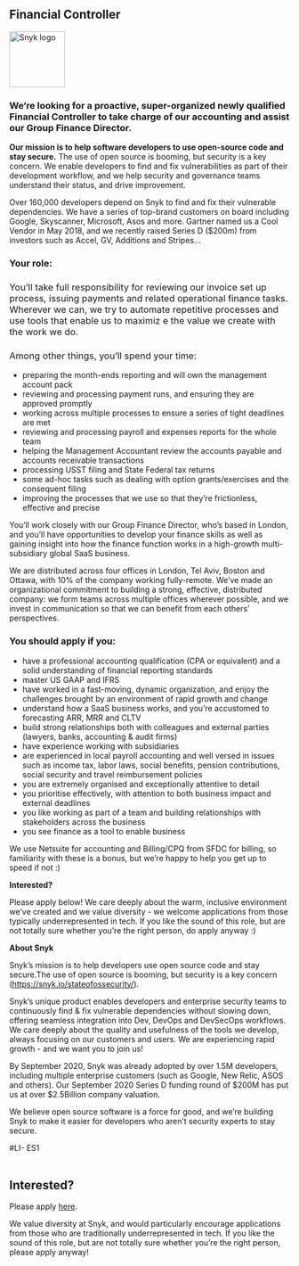 Financial Controller
---

<img src="https://res.cloudinary.com/snyk/image/upload/v1537345894/press-kit/brand/logo-black.png" width="100" alt="Snyk logo" />

<h3><strong>We’re looking for a proactive, super-organized newly qualified Financial Controller to take charge of our accounting and assist our Group Finance Director.</strong></h3>
<p><strong>Our mission is to help software developers to use open-source code and stay secure.</strong><span style="font-weight: 400;"> The use of open source is booming, but security is a key concern. We enable developers to find and fix vulnerabilities as part of their development workflow, and we help security and governance teams understand their status, and drive improvement.</span></p>
<p><span style="font-weight: 400;">Over 160,000 developers depend on Snyk to find and fix their vulnerable dependencies. We have a series of top-brand customers on board including Google, Skyscanner, Microsoft, Asos and more. Gartner named us a Cool Vendor in May 2018, and we recently raised Series D ($200m) from investors such as Accel, GV, Additions and Stripes..</span><span style="font-weight: 400;">.</span></p>
<h3><strong>Your role:</strong></h3>
<h3><span style="font-weight: 400;">You’ll take full responsibility for reviewing our invoice set up process, issuing payments and related operational finance tasks. Wherever we can, we try to automate repetitive processes </span><span style="font-weight: 400;">and use tools that enable us to maximiz e the value we create with the work we do.</span></h3>
<h3><span style="font-weight: 400;">Among other things, you’ll spend your time:</span></h3>
<ul>
<li style="font-weight: 400;"><span style="font-weight: 400;">preparing the month-ends reporting and will own the management account pack</span></li>
<li style="font-weight: 400;"><span style="font-weight: 400;">reviewing and processing payment runs, and ensuring they are approved promptly</span></li>
<li style="font-weight: 400;"><span style="font-weight: 400;">working across multiple processes to ensure a series of tight deadlines are met</span></li>
<li style="font-weight: 400;"><span style="font-weight: 400;">reviewing and processing payroll and expenses reports for the whole team</span></li>
<li style="font-weight: 400;"><span style="font-weight: 400;">helping the Management Accountant review the accounts payable and accounts receivable transactions</span></li>
<li style="font-weight: 400;"><span style="font-weight: 400;">processing USST filing and State Federal tax returns</span></li>
<li style="font-weight: 400;"><span style="font-weight: 400;">some ad-hoc tasks such as dealing with option grants/exercises and the consequent filing</span></li>
<li style="font-weight: 400;"><span style="font-weight: 400;">improving the processes that we use so that they’re frictionless, effective and precise</span></li>
</ul>
<p><span style="font-weight: 400;">You’ll work closely with our Group Finance Director, who’s based in London, and you’ll have opportunities to develop your finance skills as well as gaining insight into how the finance function works in a high-growth multi-subsidiary global SaaS business.</span></p>
<p><span style="font-weight: 400;">We are distributed across four offices in London, Tel Aviv, Boston and Ottawa, with 10% of the company working fully-remote. We’ve made an organizational commitment to building a strong, effective, distributed company: we form teams across multiple offices wherever possible, and we invest in communication so that we can benefit from each others’ perspectives.&nbsp;</span></p>
<h3><strong>You should apply if you:</strong></h3>
<ul>
<li style="font-weight: 400;"><span style="font-weight: 400;">have a professional accounting qualification (CPA or equivalent) and a solid understanding of financial reporting standards</span></li>
<li style="font-weight: 400;"><span style="font-weight: 400;">master US GAAP and IFRS</span></li>
<li style="font-weight: 400;"><span style="font-weight: 400;">have worked in a fast-moving, dynamic organization, and enjoy the challenges brought by an environment of rapid growth and change</span></li>
<li style="font-weight: 400;"><span style="font-weight: 400;">understand how a SaaS business works, and you’re accustomed to forecasting ARR, MRR and CLTV</span></li>
<li style="font-weight: 400;"><span style="font-weight: 400;">build strong relationships both with colleagues and external parties (lawyers, banks, accounting &amp; audit firms)</span></li>
<li style="font-weight: 400;"><span style="font-weight: 400;">have experience working with subsidiaries</span></li>
<li style="font-weight: 400;"><span style="font-weight: 400;">are experienced in local payroll accounting and well versed in issues such as income tax, labor laws, social benefits, pension contributions, social security and travel reimbursement policies</span></li>
<li style="font-weight: 400;"><span style="font-weight: 400;">you are extremely organised and exceptionally attentive to detail</span></li>
<li style="font-weight: 400;"><span style="font-weight: 400;">you prioritise effectively, with attention to both business impact and external deadlines</span></li>
<li style="font-weight: 400;"><span style="font-weight: 400;">you like working as part of a team and building relationships with stakeholders across the business</span></li>
<li style="font-weight: 400;"><span style="font-weight: 400;">you see finance as a tool to enable business</span></li>
</ul>
<p><span style="font-weight: 400;">We use Netsuite for accounting and Billing/CPQ from SFDC for billing, so familiarity with these is a bonus, but we’re happy to help you get up to speed if not :)</span></p>
<p><strong>Interested?</strong></p>
<p><span style="font-weight: 400;">Please apply below! We care deeply about the warm, inclusive environment we’ve created and we value diversity - we welcome applications from those typically underrepresented in tech. If you like the sound of this role, but are not totally sure whether you’re the right person, do apply anyway :)</span></p>
<p class="p1"><span class="s1"><strong>About Snyk</strong></span></p>
<p class="p1">Snyk’s mission is to help developers use open source code and stay secure.The use of open source is booming, but security is a key concern (<a class="c-link" href="https://snyk.io/stateofossecurity/" target="_blank" data-stringify-link="https://snyk.io/stateofossecurity/" data-sk="tooltip_parent">https://snyk.io/stateofossecurity/</a>).</p>
<p class="p1">Snyk’s unique product enables developers and enterprise security teams to continuously find &amp; fix vulnerable dependencies without slowing down, offering seamless integration into Dev, DevOps and DevSecOps workflows. We care deeply about the quality and usefulness of the tools we develop, always focusing on our customers and users. We are experiencing rapid growth - and we want you to join us!</p>
<p class="p1">By September 2020, Snyk was already adopted by over 1.5M developers, including multiple enterprise customers (such as Google, New Relic, ASOS and others). Our September 2020 Series D funding round of $200M has put us at over $2.5Billion company valuation.</p>
<p class="p1">We believe open source software is a force for good, and we’re building Snyk to make it easier for developers who aren’t security experts to stay secure.</p>
<p>#LI- ES1<br><br></p>

Interested?
---

Please apply [here](https://boards.greenhouse.io/snyk/jobs/4906526002#app).

We value diversity at Snyk, and would particularly encourage applications from those who are traditionally underrepresented in tech.
If you like the sound of this role, but are not totally sure whether you’re the right person, please apply anyway!
